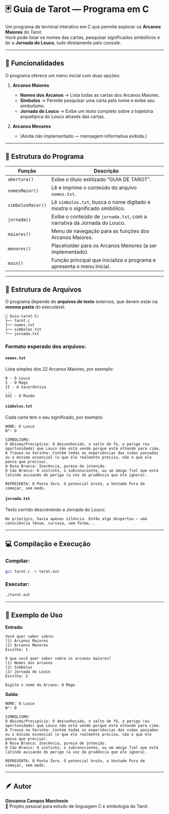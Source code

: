 # 🃏 Guia de Tarot — Programa em C

Um programa de terminal interativo em C que permite explorar os **Arcanos Maiores** do Tarot.  
Você pode listar os nomes das cartas, pesquisar significados simbólicos e ler a **Jornada do Louco**, tudo diretamente pelo console.

---

## 📘 Funcionalidades

O programa oferece um menu inicial com duas opções:

1. **Arcanos Maiores**  
   - **Nomes dos Arcanos** → Lista todas as cartas dos Arcanos Maiores.  
   - **Símbolos** → Permite pesquisar uma carta pelo nome e exibe seu simbolismo.  
   - **Jornada do Louco** → Exibe um texto completo sobre a trajetória arquetípica do Louco através das cartas.  

2. **Arcanos Menores**  
   - (Ainda não implementado — mensagem informativa exibida.)

---

## 🧠 Estrutura do Programa


| Função              | Descrição                                                                   |
|---------------------|-----------------------------------------------------------------------------|
| `abertura()`        | Exibe o título estilizado “GUIA DE TAROT”.                                  |
| `nomesMaior()`      | Lê e imprime o conteúdo do arquivo `nomes.txt`.                             |
| `simbolosMaior()`   | Lê `simbolos.txt`, busca o nome digitado e mostra o significado simbólico.  |
| `jornada()`         | Exibe o conteúdo de `jornada.txt`, com a narrativa da Jornada do Louco.     |
| `maiores()`         | Menu de navegação para as funções dos Arcanos Maiores.                      |
| `menores()`         | Placeholder para os Arcanos Menores (a ser implementado).                   |
| `main()`            | Função principal que inicializa o programa e apresenta o menu inicial.      |


---

## 📁 Estrutura de Arquivos

O programa depende de **arquivos de texto** externos, que devem estar na **mesma pasta** do executável.

```
📂 Guia-tarot-C/
├── tarot.c
├── nomes.txt
├── simbolos.txt
└── jornada.txt
```

### Formato esperado dos arquivos:

#### `nomes.txt`
Lista simples dos 22 Arcanos Maiores, por exemplo:
```
0 - O Louco
I - O Mago
II - A Sacerdotisa
...
XXI - O Mundo
```

#### `simbolos.txt`
Cada carta tem o seu significado, por exemplo:

```
NOME: O Louco
N°: 0

SIMBOLISMO:
O Abismo/Precipício: O desconhecido, o salto de fé, o perigo (ou oportunidade) que Louco não está vendo porque está olhando para cima.
A Trouxa na Varinha: Contém todas as experiências das vidas passadas ou o mínimo essencial (o que ele realmente precisa, não o que ele pensa que precisa).
A Rosa Branca: Inocência, pureza de intenção.
O Cão Branco: O instinto, o subconsciente, ou um amigo fiel que está latindo avisando do perigo (a voz da prudência que ele ignora).

REPRESENTA: O Ponto Zero. O potencial bruto, a Vontade Pura de começar, sem medo.
```

#### `jornada.txt`
Texto corrido descrevendo a Jornada do Louco:
```
No princípio, havia apenas silêncio. Então algo despertou — uma consciência tênue, curiosa, sem forma...
```

---

## 💻 Compilação e Execução

### Compilar:
```bash
gcc tarot.c -o tarot.out
```

### Executar:
```bash
./tarot.out
```

---

## 🧩 Exemplo de Uso

**Entrada:**
```
Você quer saber sobre:
(1) Arcanos Maiores
(2) Arcanos Menores
Escolha: 1

O que você quer saber sobre os arcanos maiores?
(1) Nomes dos arcanos
(2) Símbolos
(3) Jornada do Louco
Escolha: 2

Digite o nome do Arcano: O Mago
```

**Saída:**
```
NOME: O Louco
N°: 0

SIMBOLISMO:
O Abismo/Precipício: O desconhecido, o salto de fé, o perigo (ou oportunidade) que Louco não está vendo porque está olhando para cima.
A Trouxa na Varinha: Contém todas as experiências das vidas passadas ou o mínimo essencial (o que ele realmente precisa, não o que ele pensa que precisa).
A Rosa Branca: Inocência, pureza de intenção.
O Cão Branco: O instinto, o subconsciente, ou um amigo fiel que está latindo avisando do perigo (a voz da prudência que ele ignora).

REPRESENTA: O Ponto Zero. O potencial bruto, a Vontade Pura de começar, sem medo.
```

---

## 🪶 Autor
**Giovanna Campos Marchesin**  
💫 Projeto pessoal para estudo de linguagem C e simbologia do Tarot.    
